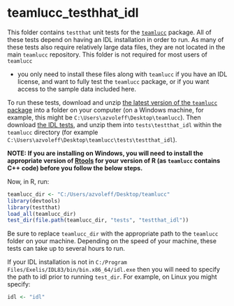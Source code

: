 # teamlucc_testhhat_idl

This folder contains `testthat` unit tests for the 
[`teamlucc`](https://github.com/azvoleff/teamlucc) package. All of these tests 
depend on having an IDL installation in order to run. As many of these tests 
also require relatively large data files, they are not located in the main 
`teamlucc` repository. This folder is not required for most users of `teamlucc` 
- you only need to install these files along with `teamlucc` if you have an IDL 
license, and want to fully test the `teamlucc` package, or if you want access 
to the sample data included here.

To run these tests, download and  unzip [the latest version of the `teamlucc` 
package](https://github.com/azvoleff/teamlucc/archive/master.zip)
into a folder on your computer (on a Windows machine, for example, this might 
be `C:\Users\azvoleff\Desktop\teamlucc`). Then download [the IDL 
tests](https://github.com/azvoleff/teamlucc_testthat_idl/archive/master.zip), 
and unzip them into `tests\testthat_idl` within the `teamlucc` directory (for 
example `C:\Users\azvoleff\Desktop\teamlucc\tests\testthat_idl`).

**NOTE: If you are installing on Windows, you will need to install the
appropriate version of [Rtools](http://cran.r-project.org/bin/windows/Rtools/) 
for your version of R (as `teamlucc` contains C++ code) before you follow the 
below steps.**

Now, in R, run:

```R
teamlucc_dir <- "C:/Users/azvoleff/Desktop/teamlucc"
library(devtools)
library(testthat)
load_all(teamlucc_dir)
test_dir(file.path(teamlucc_dir, "tests", "testthat_idl"))
```

Be sure to replace `teamlucc_dir` with the appropriate path to the `teamlucc` 
folder on your machine. Depending on the speed of your machine, these tests can 
take up to several hours to run.

If your IDL installation is not in `C:/Program 
Files/Exelis/IDL83/bin/bin.x86_64/idl.exe` then you will need to specify the 
path to idl prior to running `test_dir`. For example, on Linux you might 
specify:

```R
idl <- "idl"
```
